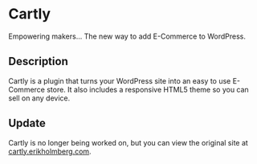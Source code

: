 # Cartly

Empowering makers... The new way to add E-Commerce to WordPress.

## Description

Cartly is a plugin that turns your WordPress site into an easy to use E-Commerce store. It also includes a responsive HTML5 theme so you can sell on any device.

## Update

Cartly is no longer being worked on, but you can view the original site at [cartly.erikholmberg.com](http://cartly.erikholmberg.com).
